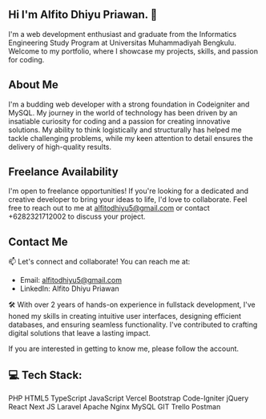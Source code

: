 ## Hi I'm Alfito Dhiyu Priawan. 👋

I'm a web development enthusiast and graduate from the Informatics Engineering Study Program at Universitas Muhammadiyah Bengkulu. Welcome to my portfolio, where I showcase my projects, skills, and passion for coding.

## About Me
I'm a budding web developer with a strong foundation in Codeigniter and MySQL. My journey in the world of technology has been driven by an insatiable curiosity for coding and a passion for creating innovative solutions. My ability to think logistically and structurally has helped me tackle challenging problems, while my keen attention to detail ensures the delivery of high-quality results.

## Freelance Availability
I'm open to freelance opportunities! If you're looking for a dedicated and creative developer to bring your ideas to life, I'd love to collaborate. Feel free to reach out to me at alfitodhiyu5@gmail.com or contact +6282321712002 to discuss your project.

## Contact Me
📫 Let's connect and collaborate! You can reach me at:

- Email: alfitodhiyu5@gmail.com
- LinkedIn: Alfito Dhiyu Priawan

🛠️ With over 2 years of hands-on experience in fullstack development, I've honed my skills in creating intuitive user interfaces, designing efficient databases, and ensuring seamless functionality. I've contributed to crafting digital solutions that leave a lasting impact.

If you are interested in getting to know me, please follow the account.

## 💻 Tech Stack:
PHP HTML5 TypeScript JavaScript Vercel Bootstrap Code-Igniter jQuery React Next JS Laravel Apache Nginx MySQL GIT Trello Postman


<!--
**alfitodhy/alfitodhy** is a ✨ _special_ ✨ repository because its `README.md` (this file) appears on your GitHub profile.

Here are some ideas to get you started:

- 🔭 I’m currently working on ...
- 🌱 I’m currently learning ...
- 👯 I’m looking to collaborate on ...
- 🤔 I’m looking for help with ...
- 💬 Ask me about ...
- 📫 How to reach me: ...
- 😄 Pronouns: ...
- ⚡ Fun fact: ...
-->
